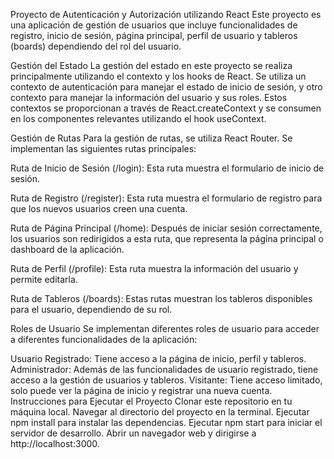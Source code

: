 Proyecto de Autenticación y Autorización utilizando React
Este proyecto es una aplicación de gestión de usuarios que incluye funcionalidades de registro, inicio de sesión, página principal, perfil de usuario y tableros (boards) dependiendo del rol del usuario.

Gestión del Estado
La gestión del estado en este proyecto se realiza principalmente utilizando el contexto y los hooks de React. Se utiliza un contexto de autenticación para manejar el estado de inicio de sesión, y otro contexto para manejar la información del usuario y sus roles. Estos contextos se proporcionan a través de React.createContext y se consumen en los componentes relevantes utilizando el hook useContext.

Gestión de Rutas
Para la gestión de rutas, se utiliza React Router. Se implementan las siguientes rutas principales:

Ruta de Inicio de Sesión (/login): Esta ruta muestra el formulario de inicio de sesión.

Ruta de Registro (/register): Esta ruta muestra el formulario de registro para que los nuevos usuarios creen una cuenta.

Ruta de Página Principal (/home): Después de iniciar sesión correctamente, los usuarios son redirigidos a esta ruta, que representa la página principal o dashboard de la aplicación.

Ruta de Perfil (/profile): Esta ruta muestra la información del usuario y permite editarla.

Ruta de Tableros (/boards): Estas rutas muestran los tableros disponibles para el usuario, dependiendo de su rol.

Roles de Usuario
Se implementan diferentes roles de usuario para acceder a diferentes funcionalidades de la aplicación:

Usuario Registrado: Tiene acceso a la página de inicio, perfil y tableros.
Administrador: Además de las funcionalidades de usuario registrado, tiene acceso a la gestión de usuarios y tableros.
Visitante: Tiene acceso limitado, solo puede ver la página de inicio y registrar una nueva cuenta.
Instrucciones para Ejecutar el Proyecto
Clonar este repositorio en tu máquina local.
Navegar al directorio del proyecto en la terminal.
Ejecutar npm install para instalar las dependencias.
Ejecutar npm start para iniciar el servidor de desarrollo.
Abrir un navegador web y dirigirse a http://localhost:3000.
